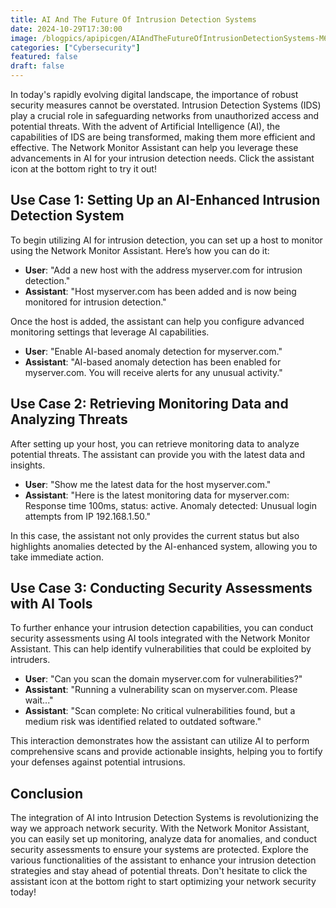 ```yaml
---
title: AI And The Future Of Intrusion Detection Systems
date: 2024-10-29T17:30:00
image: /blogpics/apipicgen/AIAndTheFutureOfIntrusionDetectionSystems-M67WCVW9PH.jpg
categories: ["Cybersecurity"]
featured: false
draft: false
---
```

In today's rapidly evolving digital landscape, the importance of robust security measures cannot be overstated. Intrusion Detection Systems (IDS) play a crucial role in safeguarding networks from unauthorized access and potential threats. With the advent of Artificial Intelligence (AI), the capabilities of IDS are being transformed, making them more efficient and effective. The Network Monitor Assistant can help you leverage these advancements in AI for your intrusion detection needs. Click the assistant icon at the bottom right to try it out!

## Use Case 1: Setting Up an AI-Enhanced Intrusion Detection System

To begin utilizing AI for intrusion detection, you can set up a host to monitor using the Network Monitor Assistant. Here’s how you can do it:

- **User**: "Add a new host with the address myserver.com for intrusion detection."
- **Assistant**: "Host myserver.com has been added and is now being monitored for intrusion detection."

Once the host is added, the assistant can help you configure advanced monitoring settings that leverage AI capabilities.

- **User**: "Enable AI-based anomaly detection for myserver.com."
- **Assistant**: "AI-based anomaly detection has been enabled for myserver.com. You will receive alerts for any unusual activity."

## Use Case 2: Retrieving Monitoring Data and Analyzing Threats

After setting up your host, you can retrieve monitoring data to analyze potential threats. The assistant can provide you with the latest data and insights.

- **User**: "Show me the latest data for the host myserver.com."
- **Assistant**: "Here is the latest monitoring data for myserver.com: Response time 100ms, status: active. Anomaly detected: Unusual login attempts from IP 192.168.1.50."

In this case, the assistant not only provides the current status but also highlights anomalies detected by the AI-enhanced system, allowing you to take immediate action.

## Use Case 3: Conducting Security Assessments with AI Tools

To further enhance your intrusion detection capabilities, you can conduct security assessments using AI tools integrated with the Network Monitor Assistant. This can help identify vulnerabilities that could be exploited by intruders.

- **User**: "Can you scan the domain myserver.com for vulnerabilities?"
- **Assistant**: "Running a vulnerability scan on myserver.com. Please wait..."
- **Assistant**: "Scan complete: No critical vulnerabilities found, but a medium risk was identified related to outdated software."

This interaction demonstrates how the assistant can utilize AI to perform comprehensive scans and provide actionable insights, helping you to fortify your defenses against potential intrusions.

## Conclusion

The integration of AI into Intrusion Detection Systems is revolutionizing the way we approach network security. With the Network Monitor Assistant, you can easily set up monitoring, analyze data for anomalies, and conduct security assessments to ensure your systems are protected. Explore the various functionalities of the assistant to enhance your intrusion detection strategies and stay ahead of potential threats. Don't hesitate to click the assistant icon at the bottom right to start optimizing your network security today!